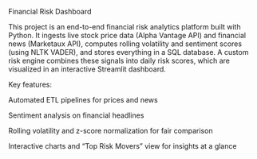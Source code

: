 Financial Risk Dashboard

This project is an end-to-end financial risk analytics platform built with Python. It ingests live stock price data (Alpha Vantage API) and financial news (Marketaux API), computes rolling volatility and sentiment scores (using NLTK VADER), and stores everything in a SQL database. A custom risk engine combines these signals into daily risk scores, which are visualized in an interactive Streamlit dashboard.

Key features:

Automated ETL pipelines for prices and news

Sentiment analysis on financial headlines

Rolling volatility and z-score normalization for fair comparison

Interactive charts and “Top Risk Movers” view for insights at a glance
